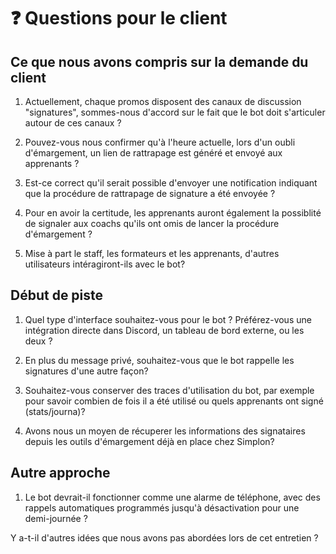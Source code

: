 # ❓ Questions pour le client

## Ce que nous avons compris sur la demande du client

1. Actuellement, chaque promos disposent des canaux de discussion "signatures", sommes-nous d'accord sur le fait que le bot doit s'articuler autour de ces canaux ?

2. Pouvez-vous nous confirmer qu'à l'heure actuelle, lors d'un oubli d'émargement, un lien de rattrapage est généré et envoyé aux apprenants ?

3. Est-ce correct qu'il serait possible d'envoyer une notification indiquant que la procédure de rattrapage de signature a été envoyée ?

1. Pour en avoir la certitude, les apprenants auront également la possiblité de signaler aux coachs qu'ils ont omis de lancer la procédure d'émargement ?

5. Mise à part le staff, les formateurs et les apprenants, d'autres utilisateurs intéragiront-ils avec le bot?

## Début de piste

1. Quel type d'interface souhaitez-vous pour le bot ? Préférez-vous une intégration directe dans Discord, un tableau de bord externe, ou les deux ?

2. En plus du message privé, souhaitez-vous que le bot rappelle les signatures d'une autre façon?

3. Souhaitez-vous conserver des traces d'utilisation du bot, par exemple pour savoir combien de fois il a été utilisé ou quels apprenants ont signé (stats/journa)?

4. Avons nous un moyen de récuperer les informations des signataires depuis les outils d'émargement déjà en place chez Simplon?

## Autre approche

1. Le bot devrait-il fonctionner comme une alarme de téléphone, avec des rappels automatiques programmés jusqu'à désactivation pour une demi-journée ? 

Y a-t-il d'autres idées que nous avons pas abordées lors de cet entretien ?

